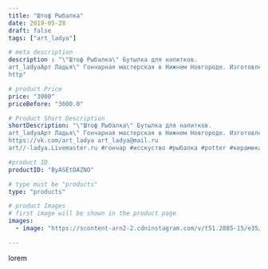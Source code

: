 ```yaml
---
title: "Штоф Рыбалка"
date: 2019-05-28
draft: false
tags: ["art_ladya"]

# meta description
description : "\"Штоф Рыбалка\" Бутылка для напитков. 
art_ladyaАрт Ладья\" Гончарная мастерская в Нижнем Новгороде. Изготовление керамики и мастер//-классы по обучению. 
http"

# product Price
price: "3000"
priceBefore: "3600.0"

# Product Short Description
shortDescription: "\"Штоф Рыбалка\" Бутылка для напитков. 
art_ladyaАрт Ладья\" Гончарная мастерская в Нижнем Новгороде. Изготовление керамики и мастер//-классы по обучению. 
https://vk.com/art_ladya art_ladya@mail.ru 
art//-ladya.Livemaster.ru #гончар #исскуство #рыбалка #potter #керамикадляинтерьера #керамикаручнаяработа #fishing #керамиканазаказ #handmade #посудаизглины #керамика #гончарнаяпосуда #эксклюзивнаякерамика #painter #dishes #ceramicar #подарки #claygoods #restaurant #earthenware #ceramic #design #bottle #gifts #decanter #ceramicart #бутылки #штоф #clay #авторскаякерамика"

#product ID
productID: "ByASEtDAZNO"

# type must be "products"
type: "products"

# product Images
# first image will be shown in the product page
images:
  - image: "https://scontent-arn2-2.cdninstagram.com/v/t51.2885-15/e35/60216216_415628795926464_2870677441307622813_n.jpg?tp=1&_nc_ht=scontent-arn2-2.cdninstagram.com&_nc_cat=100&_nc_ohc=rXUFWcz-VAAAX-aBuSU&ccb=7-4&oh=4a9a68e6443845afb258b72d76ce61b5&oe=608440A7&_nc_sid=86f79a&ig_cache_key=MjA1MzcyMDkxODE2NDg2OTk2Ng%3D%3D.2-ccb7-4"

---
```

lorem
